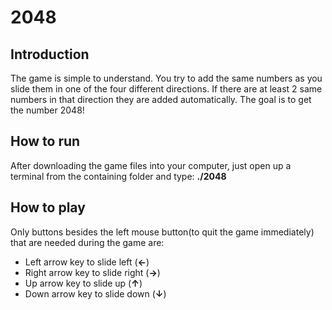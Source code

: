 # 2048

## Introduction
The game is simple to understand.
You try to add the same numbers as you slide them in one of the four different directions. If there are at least 2 same numbers in that direction they are added automatically. The goal is to get the number 2048!

## How to run
After downloading the game files into your computer, just open up a terminal from the containing folder and type: **./2048**

## How to play
Only buttons besides the left mouse button(to quit the game immediately) that are needed during the game are:
- Left arrow key to slide left (**&larr;**)
- Right arrow key to slide right (**&rarr;**)
- Up arrow key to slide up (**&uarr;**)
- Down arrow key to slide down (**&darr;**)